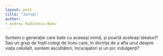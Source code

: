 ```yaml
---
layout: post
title: "Jurnal"
author:
- Andrei Radulescu-Banu
---
```


Suntem o generație care bate cu aceeași inimă, și poartă aceleași idealuri? Sau un grup de foști colegi de liceu care, în dorința de a afla unul despre viața celuilalt, suntem ascultători, încurajatori și un pic indulgenți?

